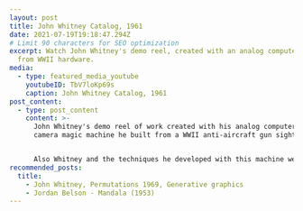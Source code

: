 ```yaml
---
layout: post
title: John Whitney Catalog, 1961
date: 2021-07-19T19:18:47.294Z
# Limit 90 characters for SEO optimization
excerpt: Watch John Whitney's demo reel, created with an analog computer built
  from WWII hardware.
media:
  - type: featured_media_youtube
    youtubeID: TbV7loKp69s
    caption: John Whitney Catalog, 1961
post_content:
  - type: post_content
    content: >-
      John Whitney's demo reel of work created with his analog computer/film
      camera magic machine he built from a WWII anti-aircraft gun sight. 


      Also Whitney and the techniques he developed with this machine were what inspired Douglas Trumbull (special fx wizard) to use the slit scan technique on 2001: A Space Odyssey
recommended_posts:
  title:
    - John Whitney, Permutations 1969, Generative graphics
    - Jordan Belson - Mandala (1953)
---
```

